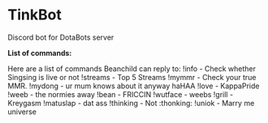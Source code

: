 # TinkBot
Discord bot for DotaBots server

**List of commands:**
            
Here are a list of commands Beanchild can reply to:
!info - Check whether Singsing is live or not
!streams - Top 5 Streams
!mymmr - Check your true MMR.
!mydong - ur mum knows about it anyway haHAA
!love - KappaPride
!weeb - the normies away
!bean - FRICCIN
!wutface - weebs
!grill - Kreygasm
!matuslap - dat ass
!thinking - Not :thonking:
!uniok - Marry me universe

